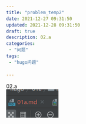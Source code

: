 ```yaml
---
title: "problem_temp2"
date: 2021-12-27 09:31:50 
updated: 2021-12-28 09:31:50 
draft: true
description: 02.a  
categories: 
 - "问题"
tags:
 - "hugo问题"

---
```


02.a  
![](https://raw.githubusercontent.com/lwmfjc/lwmfjc.github.io.resource/main/img/b.png)

